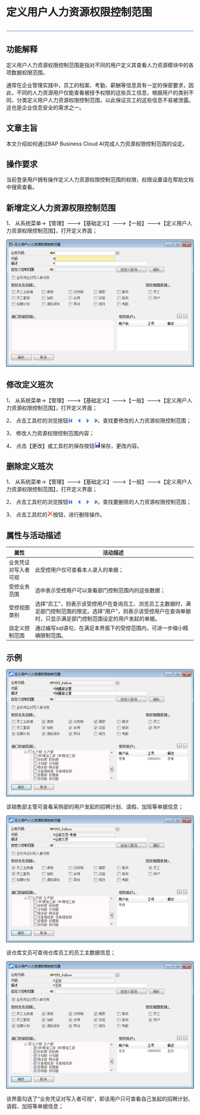# 定义用户人力资源权限控制范围

![img](zsk_rlzy_dy/common/headLine.png) 

## 功能解释

定义用户人力资源权限控制范围是指对不同的用户定义其查看人力资源模块中的各项数据权限范围。

通常在企业管理实践中，员工的档案、考勤、薪酬等信息具有一定的保密要求，因此，不同的人力资源用户仅能查看被授予权限的这些员工信息，根据用户的类别不同，分类定义用户人力资源权限控制范围，以此保证员工的这些信息不易被泄露。这也是企业信息安全的需求之一。

## 文章主旨
本文介绍如何通过BAP Business Cloud AI完成人力资源权限控制范围的设定。

## 操作要求

当前登录用户拥有操作定义人力资源权限控制范围的权限，权限设置请在帮助文档中搜索查看。

## 新增定义人力资源权限控制范围 

1、 从系统菜单->【管理】--->【基础定义】--->【一般】--->【定义用户人力资源权限控制范围】，打开定义界面；

![img](zsk_rlzy_dy/10.1.png)

## 修改定义班次 

1、 从系统菜单->【管理】--->【基础定义】--->【一般】--->【定义用户人力资源权限控制范围】，打开定义界面；

2、 点击工具栏的浏览按钮![img](zsk_rlzy_dy/common/翻页.png)，查找要修改的人力资源权限控制范围；

3、 修改人力资源权限控制范围内容；

4、 点击【更改】或工具栏的保存按钮![img](zsk_rlzy_dy/common/保存.png )保存，更改内容。

## 删除定义班次 

1、 从系统菜单->【管理】--->【基础定义】--->【一般】--->【定义用户人力资源权限控制范围】，打开定义界面；

2、 点击工具栏的浏览按钮![img](zsk_rlzy_dy/common/翻页.png)，查找要删除的人力资源权限控制范围；

3、 点击工具栏的![img](zsk_rlzy_dy/common/删除.png)按钮，进行删除操作。

 

## 属性与活动描述 

| **属性**             | **活动描述**                                                 |
| -------------------- | ------------------------------------------------------------ |
| 业务凭证对写入者可视 | 此受控用户仅可查看本人录入的单据；                           |
| 受控业务范围         | 选中表示受控用户可以查看部门控制范围内的这些数据；           |
| 受控视图类别         | 选择“员工”，则表示该受控用户在查询员工、浏览员工主数据时，满足部门控制范围的限定。选择“用户”，则表示该受控用户在查询单据时，只显示满足部门控制范围设定的用户发起的单据。 |
| 自定义控制范围       | 通过编写sql语句，在满足本界面下的受控范围内，可进一步缩小精确限制范围。 |

## 示例 

![img](zsk_rlzy_dy/10.2.png)

该销售部主管可查看采购部的用户发起的招聘计划、请假、加班等单据信息；

![img](zsk_rlzy_dy/10.3.png)

该仓库文员可查询仓库员工的员工主数据信息；

 

 

 

![img](zsk_rlzy_dy/10.4.png)

该界面勾选了“业务凭证对写入者可视”，即该用户只可查看自己发起的招聘计划、请假、加班等单据信息；

 
